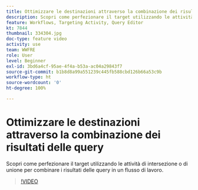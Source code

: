 ```yaml
---
title: Ottimizzare le destinazioni attraverso la combinazione dei risultati delle query
description: Scopri come perfezionare il target utilizzando le attività di intersezione o di unione per combinare i risultati delle query in un flusso di lavoro.
feature: Workflows, Targeting Activity, Query Editor
kt: 7844
thumbnail: 334304.jpg
doc-type: feature video
activity: use
team: WWFRE
role: User
level: Beginner
exl-id: 3bd6a4cf-95ae-4f4a-b53a-ac04a29843f7
source-git-commit: b1b8d8a99a551239c445fb588cbd126b66a53c9b
workflow-type: ht
source-wordcount: '0'
ht-degree: 100%

---
```


# Ottimizzare le destinazioni attraverso la combinazione dei risultati delle query

Scopri come perfezionare il target utilizzando le attività di intersezione o di unione per combinare i risultati delle query in un flusso di lavoro.

>[!VIDEO](https://video.tv.adobe.com/v/334304?quality=12&learn=on)
